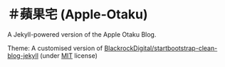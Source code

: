 # ＃蘋果宅 (Apple-Otaku)

A Jekyll-powered version of the Apple Otaku Blog.

<!--Website not live yet.-->

Theme: A customised version of  [BlackrockDigital/startbootstrap-clean-blog-jekyll](https://github.com/BlackrockDigital/startbootstrap-clean-blog-jekyll) (under [MIT](https://github.com/BlackrockDigital/startbootstrap-clean-blog-jekyll/blob/gh-pages/LICENSE) license)
